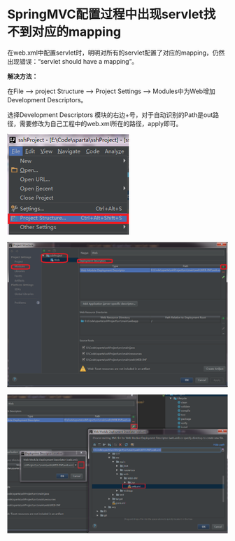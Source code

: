 # SpringMVC配置过程中出现servlet找不到对应的mapping #

在web.xml中配置servlet时，明明对所有的servlet配置了对应的mapping，仍然出现错误：“servlet should have a mapping”。

**解决方法：**

在File ——>  project Structure  ——>  Project Settings ——> Modules中为Web增加Development Descriptors。

选择Development Descriptors 模块的右边+号，对于自动识别的Path是out路径，需要修改为自己工程中的web.xml所在的路径，apply即可。

![1](https://github.com/Nicole00/Learn-Material/blob/master/Pictures/2-1.png)

![2](https://github.com/Nicole00/Learn-Material/blob/master/Pictures/2-2.png)

![3](https://github.com/Nicole00/Learn-Material/blob/master/Pictures/2-3.png)